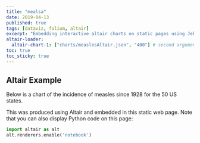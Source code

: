 ```yaml
---
title: "mealsa"
date: 2019-04-13
published: true
tags: [dataviz, folium, altair]
excerpt: "Embedding interactive altair charts on static pages using Jekyll."
altair-loader:
  altair-chart-1: ["charts/measlesAltair.json", "400"] # second argument is the height
toc: true
toc_sticky: true
---
```


## Altair Example

Below is a chart of the incidence of measles since 1928 for the 50 US states.

<div id="altair-chart-1"></div>

This was produced using Altair and embedded in this static web page. Note that you can also display Python code on this page:

```python
import altair as alt
alt.renderers.enable('notebook')
```